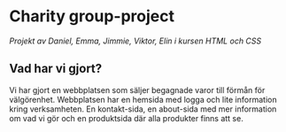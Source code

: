 # Charity group-project

*Projekt av Daniel, Emma, Jimmie, Viktor, Elin i kursen HTML och CSS*

## Vad har vi gjort?
Vi har gjort en webbplatsen som säljer begagnade varor till förmån för välgörenhet.
Webbplatsen har en hemsida med logga och lite information kring verksamheten.
En kontakt-sida, en about-sida med mer information om vad vi gör och en produktsida
där alla produkter finns att se.







